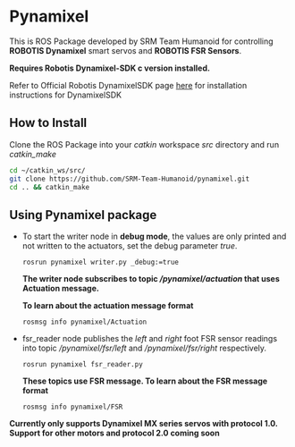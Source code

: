# Pynamixel
This is ROS Package developed by SRM Team Humanoid for controlling **ROBOTIS Dynamixel** smart servos and **ROBOTIS FSR Sensors**.

**Requires Robotis Dynamixel-SDK c version installed.**

Refer to Official Robotis DynamixelSDK page [here](https://github.com/ROBOTIS-GIT/DynamixelSDK#ros-packages-for-dynamixel-sdk
"DynamixelSDK") for installation instructions for DynamixelSDK


## How to Install

Clone the ROS Package into your *catkin* workspace *src* directory and run *catkin_make*

  ```bash
  cd ~/catkin_ws/src/
  git clone https://github.com/SRM-Team-Humanoid/pynamixel.git
  cd .. && catkin_make
  ```


## Using Pynamixel package
* To start the writer node in **debug mode**, the values are only printed and not written to the actuators, set the debug parameter *true*.

  `rosrun pynamixel writer.py _debug:=true`

  **The writer node subscribes to topic */pynamixel/actuation* that uses Actuation message.**

  **To learn about the actuation message format**

  `rosmsg info pynamixel/Actuation`

* fsr_reader node publishes the *left* and *right* foot FSR sensor readings into topic */pynamixel/fsr/left* and */pynamixel/fsr/right* respectively.

  `rosrun pynamixel fsr_reader.py`

  **These topics use FSR message. To learn about the FSR message format**

  `rosmsg info pynamixel/FSR`



**Currently only supports Dynamixel MX series servos with protocol 1.0. Support for other motors and protocol 2.0 coming soon**
